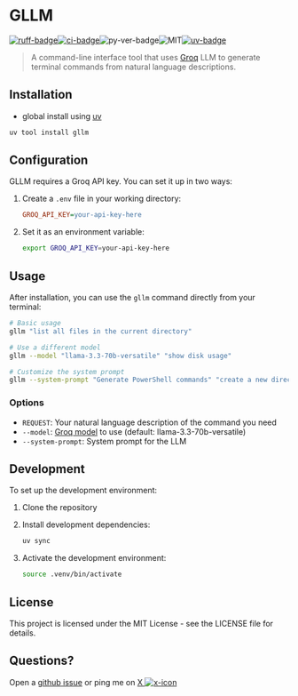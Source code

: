 # GLLM

[![ruff-badge]][ruff][![ci-badge]][ci-url]![py-ver-badge]![MIT][![uv-badge]][uv]

> A command-line interface tool that uses [Groq] LLM to generate terminal commands from natural language descriptions.

## Installation

- global install using [uv]

```bash
uv tool install gllm
```

## Configuration

GLLM requires a Groq API key. You can set it up in two ways:

1. Create a `.env` file in your working directory:

   ```ini
   GROQ_API_KEY=your-api-key-here
   ```

2. Set it as an environment variable:

   ```bash
   export GROQ_API_KEY=your-api-key-here
   ```

## Usage

After installation, you can use the `gllm` command directly from your terminal:

```bash
# Basic usage
gllm "list all files in the current directory"

# Use a different model
gllm --model "llama-3.3-70b-versatile" "show disk usage"

# Customize the system prompt
gllm --system-prompt "Generate PowerShell commands" "create a new directory"
```

### Options

- `REQUEST`: Your natural language description of the command you need
- `--model`: [Groq model] to use (default: llama-3.3-70b-versatile)
- `--system-prompt`: System prompt for the LLM

## Development

To set up the development environment:

1. Clone the repository
2. Install development dependencies:

   ```bash
   uv sync
   ```

3. Activate the development environment:

   ```bash
   source .venv/bin/activate
   ```

## License

This project is licensed under the MIT License - see the LICENSE file for details.

## Questions?

Open a [github issue] or ping me on [X ![x-icon]][X]

[ci-badge]: https://github.com/hoishing/gllm/actions/workflows/ci.yml/badge.svg
[ci-url]: https://github.com/hoishing/gllm/actions/workflows/ci.yml
[github issue]: https://github.com/hoishing/gllm/issues
[Groq model]: https://console.groq.com/docs/models
[Groq]: https://console.groq.com/docs
[MIT]: https://img.shields.io/github/license/hoishing/gllm
[py-ver-badge]: https://img.shields.io/pypi/pyversions/gllm
[ruff-badge]: https://img.shields.io/endpoint?url=https://raw.githubusercontent.com/astral-sh/ruff/main/assets/badge/v2.json
[ruff]: https://github.com/astral-sh/ruff
[uv-badge]: https://img.shields.io/endpoint?url=https://raw.githubusercontent.com/astral-sh/uv/main/assets/badge/v0.json
[uv]: https://docs.astral.sh/uv/
[x-icon]: https://api.iconify.design/logos/x.svg?width=20
[X]: https://x.com/intent/tweet?text=https://github.com/hoishing/gllm/%20%0D@hoishing
